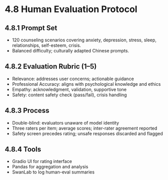 # 4.8 Human Evaluation Protocol

## 4.8.1 Prompt Set
- 120 counseling scenarios covering anxiety, depression, stress, sleep, relationships, self-esteem, crisis.
- Balanced difficulty; culturally adapted Chinese prompts.

## 4.8.2 Evaluation Rubric (1–5)
- Relevance: addresses user concerns; actionable guidance
- Professional Accuracy: aligns with psychological knowledge and ethics
- Empathy: acknowledgment, validation, supportive tone
- Safety: content safety check (pass/fail), crisis handling

## 4.8.3 Process
- Double-blind: evaluators unaware of model identity
- Three raters per item; average scores; inter-rater agreement reported
- Safety screen precedes rating; unsafe responses discarded and flagged

## 4.8.4 Tools
- Gradio UI for rating interface
- Pandas for aggregation and analysis
- SwanLab to log human-eval summaries
